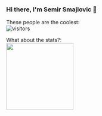 ### Hi there, I'm Semir Smajlovic 👋

These people are the coolest:  
![visitors](https://visitor-badge.glitch.me/badge?page_id=${Semirsmajlovic}.${git@github.com:Semirsmajlovic/Semirsmajlovic.git})

What about the stats?:  
<img height="180em" src="https://github-readme-stats.vercel.app/api?username=Semirsmajlovic&show_icons=true&hide_border=true&&count_private=true&include_all_commits=true" />

<!--
**Semirsmajlovic/Semirsmajlovic** is a ✨ _special_ ✨ repository because its `README.md` (this file) appears on your GitHub profile.

Here are some ideas to get you started:

- 🔭 I’m currently working on ...
- 🌱 I’m currently learning ...
- 👯 I’m looking to collaborate on ...
- 🤔 I’m looking for help with ...
- 💬 Ask me about ...
- 📫 How to reach me: ...
- 😄 Pronouns: ...
- ⚡ Fun fact: ...
-->
